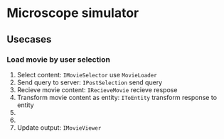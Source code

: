 # Microscope simulator

## Usecases

### Load movie by user selection

1. Select content: `IMovieSelector` use `MovieLoader`
2. Send query to server: `IPostSelection` send query
3. Recieve movie content: `IRecieveMovie` recieve respose
4. Transform movie content as entity: `IToEntity` transform response to entity
5. 
6. 
7. Update output: `IMovieViewer`
